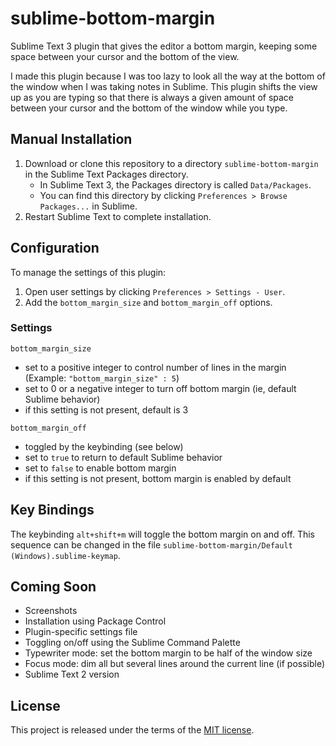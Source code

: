 # sublime-bottom-margin

Sublime Text 3 plugin that gives the editor a bottom margin, keeping some space between your cursor and the bottom of the view.

I made this plugin because I was too lazy to look all the way at the bottom of the window when I was taking notes in Sublime. This plugin shifts the view up as you are typing so that there is always a given amount of space between your cursor and the bottom of the window while you type.

## Manual Installation

1. Download or clone this repository to a directory `sublime-bottom-margin` in the Sublime Text Packages directory.
    * In Sublime Text 3, the Packages directory is called `Data/Packages`.
    * You can find this directory by clicking `Preferences > Browse Packages...` in Sublime.
2. Restart Sublime Text to complete installation.

## Configuration

To manage the settings of this plugin:

1. Open user settings by clicking `Preferences > Settings - User`.
2. Add the `bottom_margin_size` and `bottom_margin_off` options.

### Settings

`bottom_margin_size`

- set to a positive integer to control number of lines in the margin (Example: `"bottom_margin_size" : 5`)
- set to 0 or a negative integer to turn off bottom margin (ie, default Sublime behavior)
- if this setting is not present, default is 3

`bottom_margin_off`

- toggled by the keybinding (see below)
- set to `true` to return to default Sublime behavior
- set to `false` to enable bottom margin
- if this setting is not present, bottom margin is enabled by default


## Key Bindings

The keybinding `alt+shift+m` will toggle the bottom margin on and off. This sequence can be changed in the file `sublime-bottom-margin/Default (Windows).sublime-keymap`.

## Coming Soon

- Screenshots
- Installation using Package Control
- Plugin-specific settings file
- Toggling on/off using the Sublime Command Palette
- Typewriter mode: set the bottom margin to be half of the window size
- Focus mode: dim all but several lines around the current line (if possible)
- Sublime Text 2 version

## License

This project is released under the terms of the [MIT license](http://en.wikipedia.org/wiki/MIT_License).
